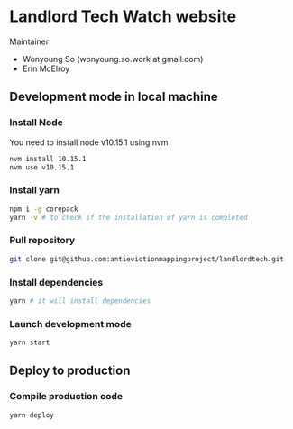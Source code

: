 # Landlord Tech Watch website

Maintainer
- Wonyoung So (wonyoung.so.work at gmail.com)
- Erin McElroy

## Development mode in local machine

### Install Node

You need to install node v10.15.1 using nvm.

```bash
nvm install 10.15.1
nvm use v10.15.1
```

### Install yarn
```bash
npm i -g corepack
yarn -v # to check if the installation of yarn is completed
```

### Pull repository

```bash
git clone git@github.com:antievictionmappingproject/landlordtech.git
```

### Install dependencies

```bash
yarn # it will install dependencies
```

### Launch development mode  
```bash
yarn start
```
## Deploy to production 

### Compile production code
```bash
yarn deploy
```



